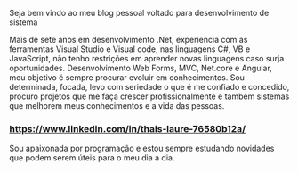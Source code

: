 Seja bem vindo ao meu blog pessoal voltado para desenvolvimento de sistema

Mais de sete anos em desenvolvimento .Net, experiencia com as ferramentas Visual Studio e Visual code, nas linguagens C#, VB e JavaScript, não tenho restrições em aprender novas linguagens caso surja oportunidades.
Desenvolvimento Web Forms, MVC, Net.core e Angular, meu objetivo é sempre procurar evoluir em conhecimentos. Sou determinada, focada, levo com seriedade o que é me confiado e concedido, procuro projetos que me faça crescer profissionalmente e também sistemas que melhorem meus conhecimentos e a vida das pessoas. 

### https://www.linkedin.com/in/thais-laure-76580b12a/

Sou apaixonada por programação e estou sempre estudando novidades que podem serem úteis para o meu dia a dia.
